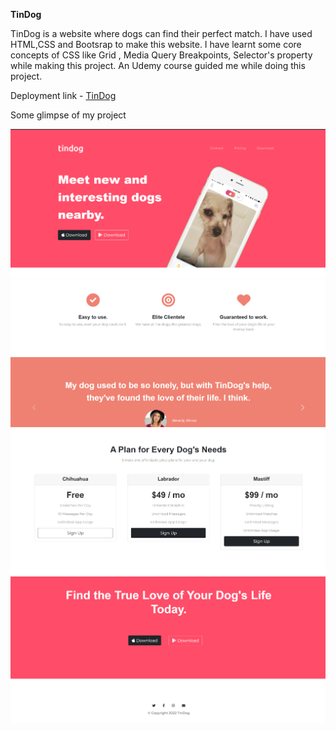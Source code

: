 **TinDog**

TinDog is a website where dogs can find their perfect match. I have used HTML,CSS and Bootsrap to make this website. I have learnt some core concepts of CSS like Grid , Media Query Breakpoints, Selector's property while making this project. An Udemy course guided me while doing this project.

Deployment link - 
<a href="https://dibyendu02.github.io/TinDog/" target="_blank">TinDog</a>

Some glimpse of my project

![Demo](images/tindog-1.png)
![Demo](images/tindog-2.png)
![Demo](images/tindog-3.png)
![Demo](images/tindog-4.png)
